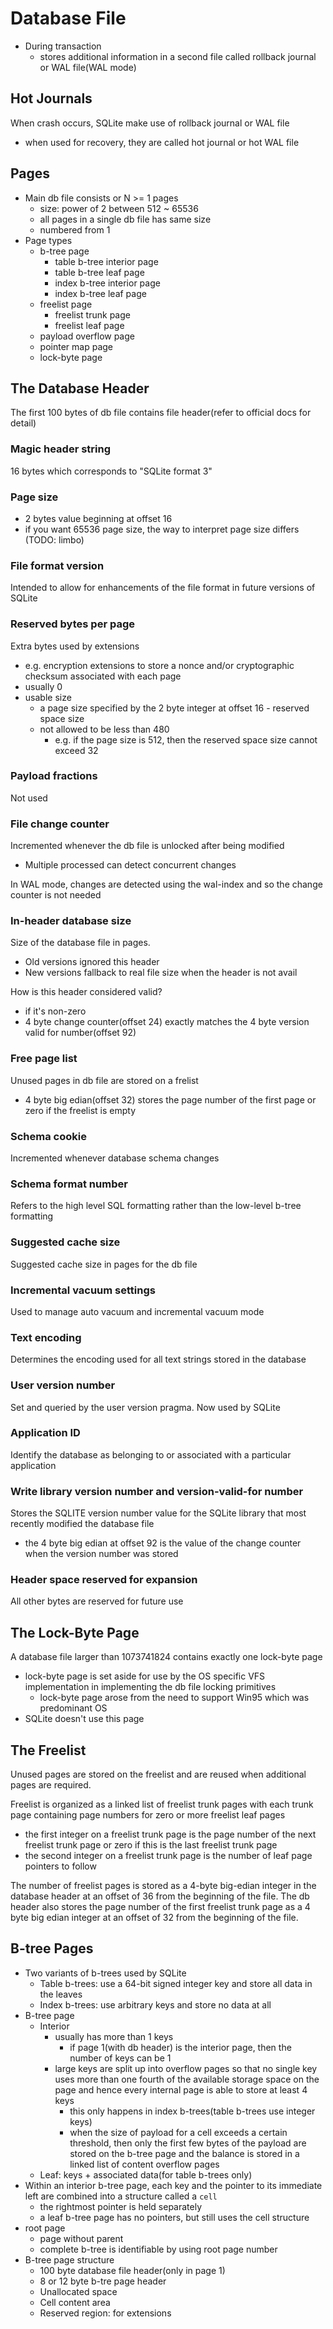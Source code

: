 # Database File

- During transaction
    - stores additional information in a second file called rollback journal or WAL file(WAL mode)

## Hot Journals

When crash occurs, SQLite make use of rollback journal or WAL file

- when used for recovery, they are called hot journal or hot WAL file

## Pages

- Main db file consists or N >= 1 pages
    - size: power of 2 between 512 ~ 65536
    - all pages in a single db file has same size
    - numbered from 1
- Page types
    - b-tree page
        - table b-tree interior page
        - table b-tree leaf page
        - index b-tree interior page
        - index b-tree leaf page
    - freelist page
        - freelist trunk page
        - freelist leaf page
    - payload overflow page
    - pointer map page
    - lock-byte page

## The Database Header

The first 100 bytes of db file contains file header(refer to official docs for detail)

### Magic header string

16 bytes which corresponds to "SQLite format 3"

### Page size

- 2 bytes value beginning at offset 16
- if you want 65536 page size, the way to interpret page size differs (TODO: limbo)

### File format version

Intended to allow for enhancements of the file format in future versions of SQLite

### Reserved bytes per page

Extra bytes used by extensions

- e.g. encryption extensions to store a nonce and/or cryptographic checksum associated with each page
- usually 0
- usable size
    - a page size specified by the 2 byte integer at offset 16 - reserved space size
    - not allowed to be less than 480
        - e.g. if the page size is 512, then the reserved space size cannot exceed 32

### Payload fractions

Not used

### File change counter

Incremented whenever the db file is unlocked after being modified

- Multiple processed can detect concurrent changes

In WAL mode, changes are detected using the wal-index and so the change counter is not needed

### In-header database size

Size of the database file in pages.

- Old versions ignored this header
- New versions fallback to real file size when the header is not avail

How is this header considered valid?

- if it's non-zero
- 4 byte change counter(offset 24) exactly matches the 4 byte version valid for number(offset 92)

### Free page list

Unused pages in db file are stored on a frelist

- 4 byte big edian(offset 32) stores the page number of the first page or zero if the freelist is empty

### Schema cookie

Incremented whenever database schema changes

### Schema format number

Refers to the high level SQL formatting rather than the low-level b-tree formatting

### Suggested cache size

Suggested cache size in pages for the db file

### Incremental vacuum settings

Used to manage auto vacuum and incremental vacuum mode

### Text encoding

Determines the encoding used for all text strings stored in the database

### User version number

Set and queried by the user version pragma. Now used by SQLite

### Application ID

Identify the database as belonging to or associated with a particular application

### Write library version number and version-valid-for number

Stores the SQLITE version number value for the SQLite library that most recently modified the database file

- the 4 byte big edian at offset 92 is the value of the change counter when the version number was stored

### Header space reserved for expansion

All other bytes are reserved for future use

## The Lock-Byte Page

A database file larger than 1073741824 contains exactly one lock-byte page

- lock-byte page is set aside for use by the OS specific VFS implementation in implementing the db file locking
  primitives
    - lock-byte page arose from the need to support Win95 which was predominant OS
- SQLite doesn't use this page

## The Freelist

Unused pages are stored on the freelist and are reused when additional pages are required.

Freelist is organized as a linked list of freelist trunk pages with each trunk page containing page numbers for
zero or more freelist leaf pages

- the first integer on a freelist trunk page is the page number of the next freelist trunk page or zero if this
  is the last freelist trunk page
- the second integer on a freelist trunk page is the number of leaf page pointers to follow

The number of freelist pages is stored as a 4-byte big-edian integer in the database header at an offset of 36
from the beginning of the file.
The db header also stores the page number of the first freelist trunk page as a 4 byte big edian integer at an
offset of 32 from the beginning of the file.

## B-tree Pages

- Two variants of b-trees used by SQLite
    - Table b-trees: use a 64-bit signed integer key and store all data in the leaves
    - Index b-trees: use arbitrary keys and store no data at all
- B-tree page
    - Interior
        - usually has more than 1 keys
            - if page 1(with db header) is the interior page, then the number of keys can be 1
        - large keys are split up into overflow pages so that no single key uses more than one fourth of the
          available storage space on the page and hence every internal page is able to store at least 4 keys
            - this only happens in index b-trees(table b-trees use integer keys)
            - when the size of payload for a cell exceeds a certain threshold, then only the first few bytes of
              the payload are stored on the b-tree page and the balance is stored in a linked list of content
              overflow pages
    - Leaf: keys + associated data(for table b-trees only)
- Within an interior b-tree page, each key and the pointer to its immediate left are combined into a structure
  called a
  `cell`
    - the rightmost pointer is held separately
    - a leaf b-tree page has no pointers, but still uses the cell structure
- root page
    - page without parent
    - complete b-tree is identifiable by using root page number
- B-tree page structure
  - 100 byte database file header(only in page 1)
  - 8 or 12 byte b-tre page header 
  - Unallocated space
  - Cell content area
  - Reserved region: for extensions 

